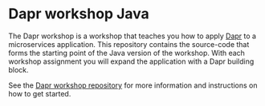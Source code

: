 # Dapr workshop Java

The Dapr workshop is a workshop that teaches you how to apply [Dapr](https://dapr.io) to a microservices application.
This repository contains the source-code that forms the starting point of the Java version of the workshop.
With each workshop assignment you will expand the application with a Dapr building block.

See the [Dapr workshop repository](https://github.com/edwinvw/dapr-workshop) for more information and instructions on how to get started.


